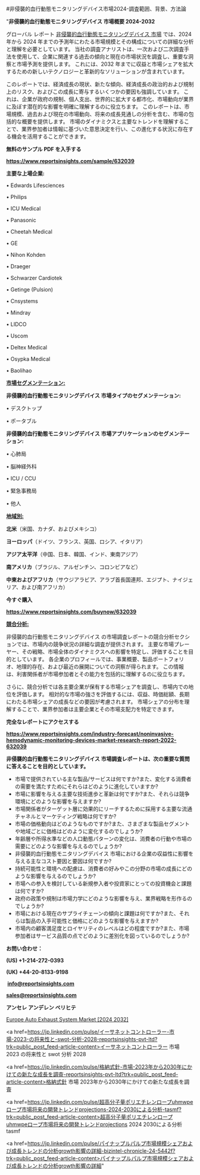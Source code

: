 #非侵襲的血行動態モニタリングデバイス市場2024-調査範囲、背景、方法論

"<strong>非侵襲的血行動態モニタリングデバイス 市場概要 2024-2032</strong>

グローバル レポート <a href=https://www.reportsinsights.com/sample/632039>非侵襲的血行動態モニタリングデバイス 市場</a> では、2024 年から 2024 年までの予測年にわたる市場規模とその構成についての詳細な分析と理解を必要としています。 当社の調査アナリストは、一次および二次調査手法を使用して、企業に関連する過去の傾向と現在の市場状況を調査し、重要な洞察と市場予測を提供します。 これには、2032 年までに収益と市場シェアを拡大​​するための新しいテクノロジーと革新的なソリューションが含まれています。

このレポートでは、経済成長の現状、新たな傾向、経済成長の政治的および規制上のリスク、およびこの成長に寄与するいくつかの要因も強調しています。 これは、企業が政府の規制、個人支出、世界的に拡大する都市化、市場動向が業界に及ぼす潜在的な影響を明確に理解するのに役立ちます。 このレポートは、市場規模、過去および現在の市場動向、将来の成長見通しの分析を含む、市場の包括的な概要を提供します。 市場のダイナミクスと主要なトレンドを理解することで、業界参加者は情報に基づいた意思決定を行い、この進化する状況に存在する機会を活用することができます。

<strong><b>無料のサンプル PDF を入手する</b></strong>

<a href=https://www.reportsinsights.com/sample/632039><strong><u>https://www.reportsinsights.com/sample/632039</u></strong></a>

<strong>主要な上場企業:</strong>

• Edwards Lifesciences

• Philips

• ICU Medical

• Panasonic

• Cheetah Medical

• GE

• Nihon Kohden

• Draeger

• Schwarzer Cardiotek

• Getinge (Pulsion)

• Cnsystems

• Mindray

• LIDCO

• Uscom

• Deltex Medical

• Osypka Medical

• Baolihao

<strong><u>市場セグメンテーション</u></strong><strong><u>:</u></strong>

<strong>非侵襲的血行動態モニタリングデバイス 市場タイプのセグメンテーション:</strong>

• デスクトップ

• ポータブル

<strong>非侵襲的血行動態モニタリングデバイス 市場アプリケーションのセグメンテーション:</strong>

• 心肺局

• 脳神経外科

• ICU / CCU

• 緊急事務局

• 他人

<strong><u>地域別</u></strong><strong><u>:</u></strong>

<strong>北米</strong>（米国、カナダ、およびメキシコ）

<strong>ヨーロッパ</strong>（ドイツ、フランス、英国、ロシア、イタリア）

<strong>アジア太平洋</strong>（中国、日本、韓国、インド、東南アジア）

<strong>南アメリカ</strong>（ブラジル、アルゼンチン、コロンビアなど）

<strong>中東およびアフリカ</strong>（サウジアラビア、アラブ首長国連邦、エジプト、ナイジェリア、および南アフリカ）

<strong>今すぐ購入</strong>

<a href=https://www.reportsinsights.com/buynow/632039><strong><u>https://www.reportsinsights.com/buynow/632039</u></strong></a>

<strong><u>競合分析:</u></strong>

非侵襲的血行動態モニタリングデバイス の市場調査レポートの競合分析セクションでは、市場内の競争状況の詳細な調査が提供されます。 主要な市場プレーヤー、その戦略、市場全体のダイナミクスへの影響を特定し、評価することを目的としています。 各企業のプロフィールでは、事業概要、製品ポートフォリオ、地理的存在、および最近の展開についての洞察が得られます。 この情報は、利害関係者が市場参加者とその能力を包括的に理解するのに役立ちます。

さらに、競合分析では各主要企業が保有する市場シェアを調査し、市場内での地位を評価します。 相対的な市場の強さを評価するには、収益、時価総額、長期にわたる市場シェアの成長などの要因が考慮されます。 市場シェアの分布を理解することで、業界参加者は主要企業とその市場支配力を特定できます。

<strong>完全なレポートにアクセスする</strong>

<a href=https://www.reportsinsights.com/industry-forecast/noninvasive-hemodynamic-monitoring-devices-market-research-report-2022-632039><strong><u><b>https://www.reportsinsights.com/industry-forecast/noninvasive-hemodynamic-monitoring-devices-market-research-report-2022-632039</b></u></strong></a>

<strong><b>非侵襲的血行動態モニタリングデバイス 市場調査レポートは、次の重要な質問に答えることを目的としています。</b></strong>
<ul>
  <li>市場で提供されている主な製品/サービスは何ですか?また、変化する消費者の需要を満たすためにそれらはどのように進化していますか?</li>
  <li>市場に影響を与える主要な技術進歩と革新は何ですか?また、それらは競争環境にどのような影響を与えますか?</li>
  <li>市場関係者がターゲット層に効果的にリーチするために採用する主要な流通チャネルとマーケティング戦略は何ですか?</li>
  <li>市場の価格動向はどのようなものですか?また、さまざまな製品セグメントや地域ごとに価格はどのように変化するのでしょうか?</li>
  <li>年齢層や所得水準などの人口動態パターンの変化は、消費者の行動や市場の需要にどのような影響を与えるのでしょうか?</li>
  <li>非侵襲的血行動態モニタリングデバイス 市場における企業の収益性に影響を与える主なコスト要因と要因は何ですか?</li>
  <li>持続可能性と環境への配慮は、消費者の好みやこの分野の市場の成長にどのような影響を与えるのでしょうか?</li>
  <li>市場への参入を検討している新規参入者や投資家にとっての投資機会と課題は何ですか?</li>
  <li>政府の政策や規制は市場力学にどのような影響を与え、業界戦略を形作るのでしょうか?</li>
  <li>市場における現在のサプライチェーンの傾向と課題は何ですか?また、それらは製品の入手可能性と価格にどのような影響を与えますか?</li>
  <li>市場内の顧客満足度とロイヤリティのレベルはどの程度ですか?また、市場参加者はサービス品質の点でどのように差別化を図っているのでしょうか?</li>
</ul>
<strong>お問い合わせ：</strong>

<strong>(US) +1-214-272-0393</strong>

<strong>(UK) +44-20-8133-9198</strong>

<strong> </strong><a href=info@reportsinsights.com><strong><u>info@reportsinsights.com</u></strong></a>

<a href=sales@reportsinsights.com><strong><u>sales@reportsinsights.com</u></strong></a>

<strong>アンセレ アンデレン ベリヒテ</strong>

<a href=https://www.linkedin.com/pulse/europe-auto-exhaust-system-markets-emerging-trends-orbxf/>Europe Auto Exhaust System Market [2024 2032]</a>

<a href=https://jp.linkedin.com/pulse/イーサネットコントローラー-市場-2023-の将来性と-swot-分析-2028-reportsinsights-pvt-ltd?trk=public_post_feed-article-content>イーサネットコントローラー 市場 2023 の将来性と swot 分析 2028</a>

<a href=https://jp.linkedin.com/pulse/格納式針-市場-2023年から2030年にかけての新たな成長を調査-reportsinsights-pvt-ltd?trk=public_post_feed-article-content>格納式針 市場 2023年から2030年にかけての新たな成長を調査</a>

<a href=https://jp.linkedin.com/pulse/超高分子量ポリエチレンロープuhmwpeロープ市場将来の開発トレンドprojections-2024-2030による分析-tasmf?trk=public_post_feed-article-content>超高分子量ポリエチレンロープuhmwpeロープ市場将来の開発トレンドprojections 2024 2030による分析 tasmf</a>

<a href=https://jp.linkedin.com/pulse/パイナップルパルプ市場規模シェアおよび成長トレンドの分析growth影響の詳細-bizintel-chronicle-24-5442f?trk=public_post_feed-article-content>パイナップルパルプ市場規模シェアおよび成長トレンドの分析growth影響の詳細</a>"
